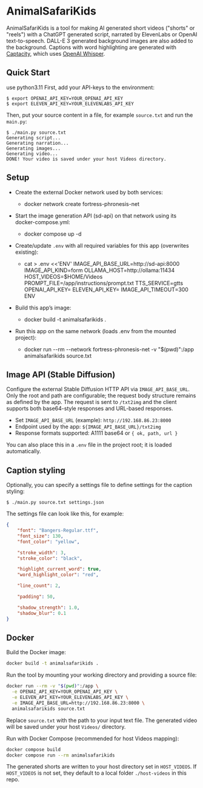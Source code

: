 # AnimalSafariKids

AnimalSafariKids is a tool for making AI generated short videos ("shorts" or "reels") with a ChatGPT generated script, narrated by ElevenLabs or OpenAI text-to-speech. DALL-E 3 generated background images are also added to the background. Captions with word highlighting are generated with [Captacity](https://github.com/unconv/captacity), which uses [OpenAI Whisper](https://github.com/openai/whisper).

## Quick Start
use python3.11
First, add your API-keys to the environment:

```console
$ export OPENAI_API_KEY=YOUR_OPENAI_API_KEY
$ export ELEVEN_API_KEY=YOUR_ELEVENLABS_API_KEY
```

Then, put your source content in a file, for example `source.txt` and run the `main.py`:

```console
$ ./main.py source.txt
Generating script...
Generating narration...
Generating images...
Generating video...
DONE! Your video is saved under your host Videos directory.
```

## Setup

- Create the external Docker network used by both services:
  - docker network create fortress-phronesis-net

- Start the image generation API (sd-api) on that network using its docker-compose.yml:
  - docker compose up -d

- Create/update `.env` with all required variables for this app (overwrites existing):
  - cat > .env <<'ENV'
IMAGE_API_BASE_URL=http://sd-api:8000
IMAGE_API_KIND=form
OLLAMA_HOST=http://ollama:11434
HOST_VIDEOS=$HOME/Videos
PROMPT_FILE=/app/instructions/prompt.txt
TTS_SERVICE=gtts
OPENAI_API_KEY=
ELEVEN_API_KEY=
IMAGE_API_TIMEOUT=300
ENV

- Build this app’s image:
  - docker build -t animalsafarikids .

- Run this app on the same network (loads .env from the mounted project):
  - docker run --rm --network fortress-phronesis-net -v "$(pwd)":/app animalsafarikids source.txt

## Image API (Stable Diffusion)

Configure the external Stable Diffusion HTTP API via `IMAGE_API_BASE_URL`. Only the root and path are configurable; the request body structure remains as defined by the app. The request is sent to `/txt2img` and the client supports both base64-style responses and URL-based responses.

- Set `IMAGE_API_BASE_URL` (example): `http://192.168.86.23:8000`
- Endpoint used by the app: `${IMAGE_API_BASE_URL}/txt2img`
- Response formats supported: A1111 base64 or `{ ok, path, url }`

You can also place this in a `.env` file in the project root; it is loaded automatically.

## Caption styling

Optionally, you can specify a settings file to define settings for the caption styling:

```console
$ ./main.py source.txt settings.json
```

The settings file can look like this, for example:

```json
{
    "font": "Bangers-Regular.ttf",
    "font_size": 130,
    "font_color": "yellow",

    "stroke_width": 3,
    "stroke_color": "black",

    "highlight_current_word": true,
    "word_highlight_color": "red",

    "line_count": 2,

    "padding": 50,

    "shadow_strength": 1.0,
    "shadow_blur": 0.1
}
```

## Docker

Build the Docker image:

```bash
docker build -t animalsafarikids .
```

Run the tool by mounting your working directory and providing a source file:

```bash
docker run --rm -v "$(pwd)":/app \
  -e OPENAI_API_KEY=YOUR_OPENAI_API_KEY \
  -e ELEVEN_API_KEY=YOUR_ELEVENLABS_API_KEY \
  -e IMAGE_API_BASE_URL=http://192.168.86.23:8000 \
  animalsafarikids source.txt
```

Replace `source.txt` with the path to your input text file. The generated video will be saved under your host `Videos/` directory.

Run with Docker Compose (recommended for host Videos mapping):

```bash
docker compose build
docker compose run --rm animalsafarikids
```

The generated shorts are written to your host directory set in `HOST_VIDEOS`.
If `HOST_VIDEOS` is not set, they default to a local folder `./host-videos` in this repo.
